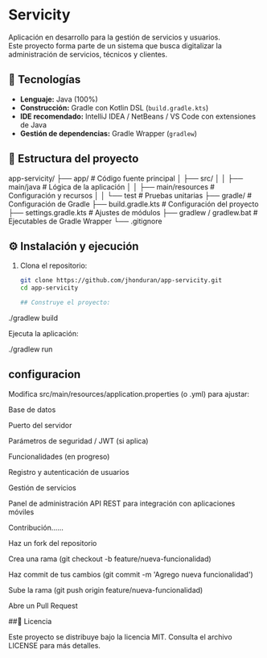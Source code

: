 # Servicity

Aplicación en desarrollo para la gestión de servicios y usuarios.  
Este proyecto forma parte de un sistema que busca digitalizar la administración de servicios, técnicos y clientes.

## 🚀 Tecnologías

- **Lenguaje:** Java (100%)  
- **Construcción:** Gradle con Kotlin DSL (`build.gradle.kts`)  
- **IDE recomendado:** IntelliJ IDEA / NetBeans / VS Code con extensiones de Java  
- **Gestión de dependencias:** Gradle Wrapper (`gradlew`)  

## 📂 Estructura del proyecto

app-servicity/
├── app/ # Código fuente principal
│ ├── src/
│ │ ├── main/java # Lógica de la aplicación
│ │ ├── main/resources # Configuración y recursos
│ │ └── test # Pruebas unitarias
├── gradle/ # Configuración de Gradle
├── build.gradle.kts # Configuración del proyecto
├── settings.gradle.kts # Ajustes de módulos
├── gradlew / gradlew.bat # Ejecutables de Gradle Wrapper
└── .gitignore

## ⚙️ Instalación y ejecución

1. Clona el repositorio:
   ```bash
   git clone https://github.com/jhonduran/app-servicity.git
   cd app-servicity

   ## Construye el proyecto:
   
./gradlew build

Ejecuta la aplicación:

./gradlew run

## configuracion 

Modifica src/main/resources/application.properties (o .yml) para ajustar:

Base de datos

Puerto del servidor

Parámetros de seguridad / JWT (si aplica)

 
 Funcionalidades (en progreso)

Registro y autenticación de usuarios

Gestión de servicios

Panel de administración
API REST para integración con aplicaciones móviles


Contribución......

Haz un fork del repositorio

Crea una rama (git checkout -b feature/nueva-funcionalidad)

Haz commit de tus cambios (git commit -m 'Agrego nueva funcionalidad')

Sube la rama (git push origin feature/nueva-funcionalidad)

Abre un Pull Request

##📄 Licencia

Este proyecto se distribuye bajo la licencia MIT.
Consulta el archivo LICENSE
 para más detalles.
